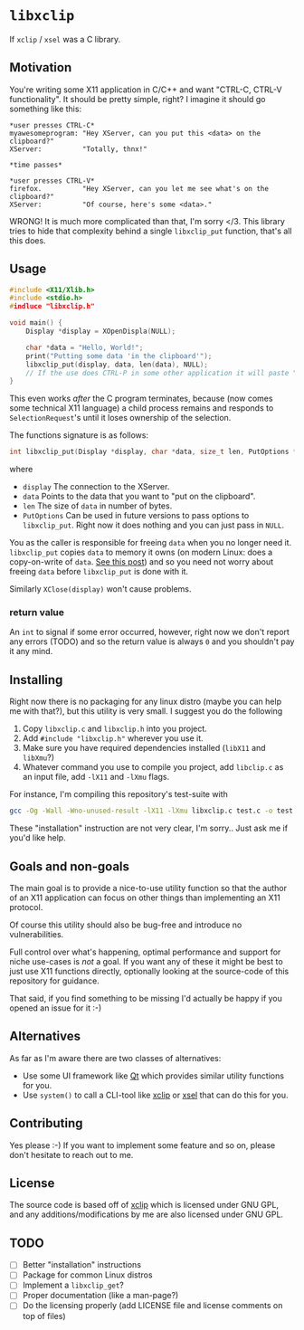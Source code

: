 # `libxclip`

If `xclip` / `xsel` was a C library.

## Motivation

You're writing some X11 application in C/C++ and want "CTRL-C, CTRL-V functionality". It should be pretty simple, right? I imagine it should go something like this:

```
*user presses CTRL-C*
myawesomeprogram: "Hey XServer, can you put this <data> on the clipboard?"
XServer:          "Totally, thnx!"

*time passes*

*user presses CTRL-V*
firefox.          "Hey XServer, can you let me see what's on the clipboard?"
XServer:          "Of course, here's some <data>."
```

WRONG! It is much more complicated than that, I'm sorry </3. This library tries to hide that complexity behind a single `libxclip_put` function, that's all this does.

## Usage

```C
#include <X11/Xlib.h>
#include <stdio.h>
#indluce "libxclip.h"

void main() {
    Display *display = XOpenDispla(NULL);

    char *data = "Hello, World!";
    print("Putting some data 'in the clipboard'");
    libxclip_put(display, data, len(data), NULL);
    // If the use does CTRL-P in some other application it will paste "Hello, World!"
}
```

This even works *after* the C program terminates, because (now comes some technical X11 language) a child process remains and responds to `SelectionRequest`'s until it loses ownership of the selection.

The functions signature is as follows:
```C
int libxclip_put(Display *display, char *data, size_t len, PutOptions *options);
```

where

- `display` The connection to the XServer.
- `data` Points to the data that you want to "put on the clipboard".
- `len` The size of `data` in number of bytes.
- `PutOptions` Can be used in future versions to pass options to `libxclip_put`. Right now it does nothing and you can just pass in `NULL`.

You as the caller is responsible for freeing `data` when you no longer need it. `libxclip_put` copies `data` to memory it owns (on modern Linux: does a copy-on-write of `data`. [See this post](https://stackoverflow.com/questions/27161412/how-does-copy-on-write-work-in-fork)) and so you need not worry about freeing `data` before `libxclip_put` is done with it.

Similarly `XClose(display)` won't cause problems.

### return value

An `int` to signal if some error occurred, however, right now we don't report any errors (TODO) and so the return value is always `0` and you shouldn't pay it any mind.

## Installing

Right now there is no packaging for any linux distro (maybe you can help me with that?), but this utility is very small. I suggest you do the following

1) Copy `libxclip.c` and `libxclip.h` into you project.
2) Add `#include "libxclip.h"` wherever you use it.
3) Make sure you have required dependencies installed (`libX11` and `libXmu`?)
4) Whatever command you use to compile you project, add `libclip.c` as an input file, add `-lX11` and `-lXmu` flags.

For instance, I'm compiling this repository's test-suite with

```sh
gcc -Og -Wall -Wno-unused-result -lX11 -lXmu libxclip.c test.c -o test
```

These "installation" instruction are not very clear, I'm sorry.. Just ask me if you'd like help.

## Goals and non-goals

The main goal is to provide a nice-to-use utility function so that the author of an X11 application can focus on other things than implementing an X11 protocol.

Of course this utility should also be bug-free and introduce no vulnerabilities.

Full control over what's happening, optimal performance and support for niche use-cases is *not* a goal. If you want any of these it might be best to just use X11 functions directly, optionally looking at the source-code of this repository for guidance.

That said, if you find something to be missing I'd actually be happy if you opened an issue for it :-)

## Alternatives

As far as I'm aware there are two classes of alternatives:
- Use some UI framework like [Qt](https://doc.qt.io/) which provides similar utility functions for you.
- Use `system()` to call a CLI-tool like [xclip](https://github.com/astrand/xclip) or [xsel](https://github.com/kfish/xsel) that can do this for you.

## Contributing

Yes please :-) If you want to implement some feature and so on, please don't hesitate to reach out to me.

## License

The source code is based off of [xclip](https://github.com/astrand/xclip) which is licensed under GNU GPL, and any additions/modifications by me are also licensed under GNU GPL.

## TODO

- [ ] Better "installation" instructions
- [ ] Package for common Linux distros
- [ ] Implement a `libxclip_get`?
- [ ] Proper documentation (like a man-page?)
- [ ] Do the licensing properly (add LICENSE file and license comments on top of files)
